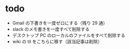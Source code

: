 # todo

- Gmail の下書きを一度ゼロにする（残り 29 通）
- slack のメモ書きを一度すべて削除する
- デスクトップ PC のローカルのファイルをすべて削除する
- wiki の til をこちらに移す（該当記事は削除）